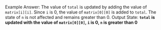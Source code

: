 Example Answer: 
The value of `total` is updated by adding the value of `matrix[i][i]`. Since `i` is 0, the value of `matrix[0][0]` is added to `total`. The state of `n` is not affected and remains greater than 0. 
Output State: **`total` is updated with the value of `matrix[0][0]`, `i` is 0, `n` is greater than 0**
